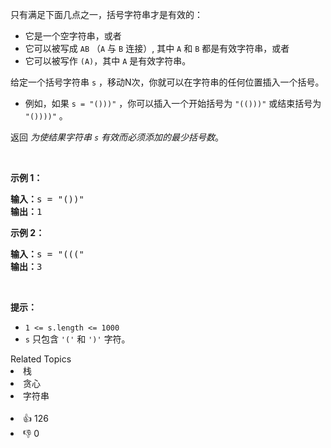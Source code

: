 <p>只有满足下面几点之一，括号字符串才是有效的：</p>

<ul>
	<li>它是一个空字符串，或者</li>
	<li>它可以被写成&nbsp;<code>AB</code>&nbsp;（<code>A</code>&nbsp;与&nbsp;<code>B</code>&nbsp;连接）, 其中&nbsp;<code>A</code> 和&nbsp;<code>B</code>&nbsp;都是有效字符串，或者</li>
	<li>它可以被写作&nbsp;<code>(A)</code>，其中&nbsp;<code>A</code>&nbsp;是有效字符串。</li>
</ul>

<p>给定一个括号字符串 <code>s</code> ，移动N次，你就可以在字符串的任何位置插入一个括号。</p>

<ul>
	<li>例如，如果 <code>s = "()))"</code> ，你可以插入一个开始括号为 <code>"(()))"</code> 或结束括号为 <code>"())))"</code> 。</li>
</ul>

<p>返回 <em>为使结果字符串 <code>s</code> 有效而必须添加的最少括号数</em>。</p>

<p>&nbsp;</p>

<p><strong>示例 1：</strong></p>

<pre>
<strong>输入：</strong>s = "())"
<strong>输出：</strong>1
</pre>

<p><strong>示例 2：</strong></p>

<pre>
<strong>输入：</strong>s = "((("
<strong>输出：</strong>3
</pre>

<p>&nbsp;</p>

<p><strong>提示：</strong></p>

<ul>
	<li><code>1 &lt;= s.length &lt;= 1000</code></li>
	<li><code>s</code> 只包含&nbsp;<code>'('</code> 和&nbsp;<code>')'</code>&nbsp;字符。</li>
</ul>
<div><div>Related Topics</div><div><li>栈</li><li>贪心</li><li>字符串</li></div></div><br><div><li>👍 126</li><li>👎 0</li></div>